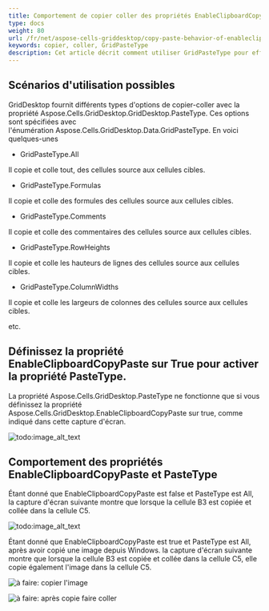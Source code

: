 ```yaml
---
title: Comportement de copier coller des propriétés EnableClipboardCopyPaste et PasteType de GridDesktop
type: docs
weight: 80
url: /fr/net/aspose-cells-griddesktop/copy-paste-behavior-of-enableclipboardcopypaste-and-pastetype-griddesktop-properties/
keywords: copier, coller, GridPasteType
description: Cet article décrit comment utiliser GridPasteType pour effectuer une opération de copier coller dans GridDesktop.
---
```


## **Scénarios d'utilisation possibles**
GridDesktop fournit différents types d'options de copier-coller avec la propriété Aspose.Cells.GridDesktop.GridDesktop.PasteType. Ces options sont spécifiées avec l'énumération Aspose.Cells.GridDesktop.Data.GridPasteType. En voici quelques-unes

- GridPasteType.All

Il copie et colle tout, des cellules source aux cellules cibles.

- GridPasteType.Formulas

Il copie et colle des formules des cellules source aux cellules cibles.

- GridPasteType.Comments

Il copie et colle des commentaires des cellules source aux cellules cibles.

- GridPasteType.RowHeights

Il copie et colle les hauteurs de lignes des cellules source aux cellules cibles.

- GridPasteType.ColumnWidths

Il copie et colle les largeurs de colonnes des cellules source aux cellules cibles.

etc.
## **Définissez la propriété EnableClipboardCopyPaste sur True pour activer la propriété PasteType.**
La propriété Aspose.Cells.GridDesktop.PasteType ne fonctionne que si vous définissez la propriété Aspose.Cells.GridDesktop.EnableClipboardCopyPaste sur true, comme indiqué dans cette capture d'écran.

![todo:image_alt_text](copy-paste-behavior-of-enableclipboardcopypaste-and-pastetype-griddesktop-properties_1.png)
## **Comportement des propriétés EnableClipboardCopyPaste et PasteType**
Étant donné que EnableClipboardCopyPaste est false et PasteType est All, la capture d'écran suivante montre que lorsque la cellule B3 est copiée et collée dans la cellule C5.

![todo:image_alt_text](copy-paste-behavior-of-enableclipboardcopypaste-and-pastetype-griddesktop-properties_3.png)

Étant donné que EnableClipboardCopyPaste est true et PasteType est All, après avoir copié une image depuis Windows. la capture d'écran suivante montre que lorsque la cellule B3 est copiée et collée dans la cellule C5, elle copie également l'image dans la cellule C5.

![à faire: copier l'image](copyimage.png)

![à faire: après copie faire coller](aftercopy.png)


